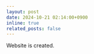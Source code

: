 ```yaml
---
layout: post
date: 2024-10-21 02:14:00+0900
inline: true
related_posts: false
---
```


Website is created.